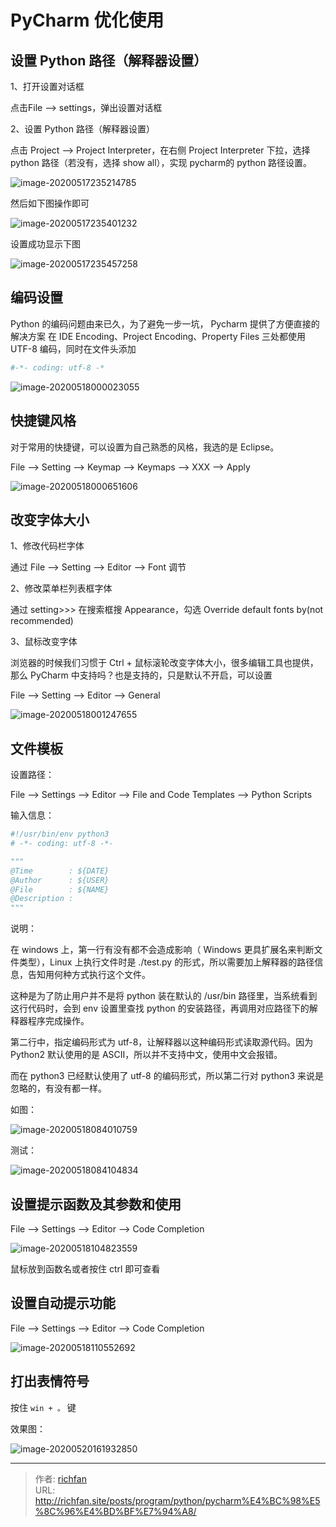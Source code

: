 # PyCharm 优化使用



## 设置 Python 路径（解释器设置）

1、打开设置对话框

点击File --> settings，弹出设置对话框

2、设置 Python 路径（解释器设置）

点击 Project --> Project Interpreter，在右侧 Project Interpreter 下拉，选择 python 路径（若没有，选择 show all），实现 pycharm的 python 路径设置。

![image-20200517235214785](https://gitee.com/wugenqiang/PictureBed/raw/master/NoteBook/20200517235215.png)

然后如下图操作即可

![image-20200517235401232](https://gitee.com/wugenqiang/PictureBed/raw/master/NoteBook/20200517235402.png)

设置成功显示下图

![image-20200517235457258](https://gitee.com/wugenqiang/PictureBed/raw/master/NoteBook/20200517235458.png)

## 编码设置

Python 的编码问题由来已久，为了避免一步一坑， Pycharm 提供了方便直接的解决方案
在 IDE Encoding、Project Encoding、Property Files 三处都使用 UTF-8 编码，同时在文件头添加

```python
#-*- coding: utf-8 -*
```

![image-20200518000023055](https://gitee.com/wugenqiang/PictureBed/raw/master/NoteBook/20200518000024.png)

## 快捷键风格

对于常用的快捷键，可以设置为自己熟悉的风格，我选的是 Eclipse。

File --> Setting --> Keymap --> Keymaps --> XXX --> Apply

![image-20200518000651606](https://gitee.com/wugenqiang/PictureBed/raw/master/NoteBook/20200518000652.png)

## 改变字体大小

1、修改代码栏字体

通过 File --> Setting --> Editor --> Font 调节

2、修改菜单栏列表框字体

通过 setting>>> 在搜索框搜 Appearance，勾选 Override default fonts by(not recommended)

3、鼠标改变字体

浏览器的时候我们习惯于 Ctrl + 鼠标滚轮改变字体大小，很多编辑工具也提供，那么 PyCharm 中支持吗？也是支持的，只是默认不开启，可以设置

File --> Setting --> Editor --> General

![image-20200518001247655](https://gitee.com/wugenqiang/PictureBed/raw/master/NoteBook/20200518001248.png)

## 文件模板

设置路径：

File --> Settings --> Editor --> File and Code Templates --> Python Scripts

输入信息：

```python
#!/usr/bin/env python3
# -*- coding: utf-8 -*-

"""
@Time        : ${DATE}
@Author      : ${USER}
@File        : ${NAME}
@Description : 
"""
```

说明：

在 windows 上，第一行有没有都不会造成影响（ Windows 更具扩展名来判断文件类型），Linux 上执行文件时是 ./test.py 的形式，所以需要加上解释器的路径信息，告知用何种方式执行这个文件。

这种是为了防止用户并不是将 python 装在默认的 /usr/bin 路径里，当系统看到这行代码时，会到 env 设置里查找 python 的安装路径，再调用对应路径下的解释器程序完成操作。

第二行中，指定编码形式为 utf-8，让解释器以这种编码形式读取源代码。因为 Python2 默认使用的是 ASCII，所以并不支持中文，使用中文会报错。

而在 python3 已经默认使用了 utf-8 的编码形式，所以第二行对 python3 来说是忽略的，有没有都一样。



如图：

![image-20200518084010759](https://gitee.com/wugenqiang/PictureBed/raw/master/NoteBook/20200518084011.png)

测试：

![image-20200518084104834](https://gitee.com/wugenqiang/PictureBed/raw/master/NoteBook/20200518084105.png)

## 设置提示函数及其参数和使用

File --> Settings --> Editor --> Code Completion

![image-20200518104823559](https://gitee.com/wugenqiang/PictureBed/raw/master/NoteBook/20200518104825.png)

鼠标放到函数名或者按住 ctrl 即可查看

## 设置自动提示功能

File --> Settings --> Editor --> Code Completion

![image-20200518110552692](https://gitee.com/wugenqiang/PictureBed/raw/master/NoteBook/20200518110553.png)

## 打出表情符号

按住 `win + 。` 键

效果图：

![image-20200520161932850](https://gitee.com/wugenqiang/PictureBed/raw/master/NoteBook/20200520161934.png)

---

> 作者: [richfan](https://richfan.site/)  
> URL: http://richfan.site/posts/program/python/pycharm%E4%BC%98%E5%8C%96%E4%BD%BF%E7%94%A8/  


